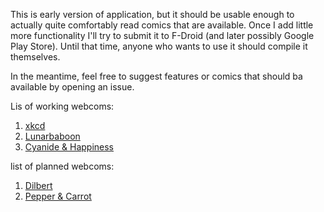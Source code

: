 This is early version of application, but it should be usable enough to actually quite comfortably read comics that are available. Once I add little more functionality I'll try to submit it to F-Droid (and later possibly Google Play Store). Until that time, anyone who wants to use it should compile it themselves.

In the meantime, feel free to suggest features or comics that should ba available by opening an issue.

Lis of working webcoms:

1. [xkcd](https://www.xkcd.com/)
2. [Lunarbaboon](http://www.lunarbaboon.com/)
3. [Cyanide & Happiness](http://explosm.net)

list of planned webcoms:

1. [Dilbert](http://dilbert.com/)
2. [Pepper & Carrot](https://www.peppercarrot.com/)

